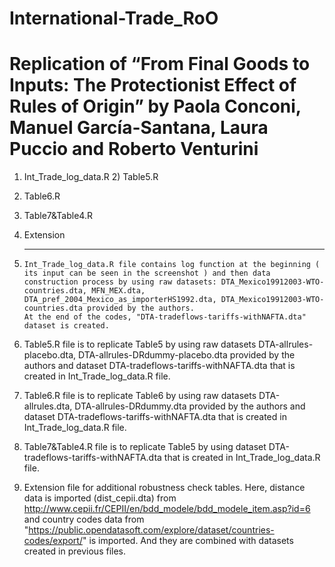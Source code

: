 # International-Trade_RoO
# Replication of “From Final Goods to Inputs: The Protectionist Effect of Rules of Origin” by Paola Conconi, Manuel García-Santana, Laura Puccio and Roberto Venturini
1) Int_Trade_log_data.R 2) Table5.R
3) Table6.R
4) Table7&Table4.R
5) Extension
   ********************************************
 1) 	Int_Trade_log_data.R file contains log function at the beginning ( its input can be seen in the screenshot ) and then data construction process by using raw datasets: DTA_Mexico19912003-WTO-countries.dta, MFN_MEX.dta, DTA_pref_2004_Mexico_as_importerHS1992.dta, DTA_Mexico19912003-WTO-countries.dta provided by the authors.
		At the end of the codes, "DTA-tradeflows-tariffs-withNAFTA.dta" dataset is created. 

 2)	Table5.R file is to replicate Table5 by using raw datasets DTA-allrules-placebo.dta, DTA-allrules-DRdummy-placebo.dta provided by the authors and dataset DTA-tradeflows-tariffs-withNAFTA.dta that is created in Int_Trade_log_data.R file. 

 3)	Table6.R file is to replicate Table6 by using raw datasets DTA-allrules.dta, DTA-allrules-DRdummy.dta provided by the authors and dataset DTA-tradeflows-tariffs-withNAFTA.dta that is created in Int_Trade_log_data.R file. 

 4)	 Table7&Table4.R file is to replicate Table5 by using dataset DTA-tradeflows-tariffs-withNAFTA.dta that is created in Int_Trade_log_data.R file. 

 5)	Extension file for additional robustness check tables. Here, distance data is imported (dist_cepii.dta) from http://www.cepii.fr/CEPII/en/bdd_modele/bdd_modele_item.asp?id=6 and country codes data from "https://public.opendatasoft.com/explore/dataset/countries-codes/export/" is imported. And they are combined with datasets created in previous files. 
